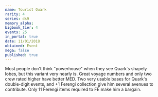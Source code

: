 ```yaml
---
name: Tourist Quark
rarity: 4
series: ds9
memory_alpha:
bigbook_tier: 4
events: 25
in_portal: true
date: 11/01/2018
obtained: Event
mega: false
published: true
---
```


Most people don't think "powerhouse" when they see Quark's shapely lobes, but this variant very nearly is. Great voyage numbers and only two crew rated higher have better MED. Two very usable bases for Quark's double-digit events, and +1 Ferengi collection give him several avenues to contribute. Only 11 Ferengi items required to FE make him a bargain.
